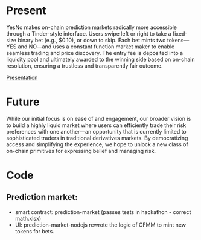 # Present

YesNo makes on-chain prediction markets radically more accessible through a Tinder-style interface. Users swipe left or right to take a fixed-size binary bet (e.g., $0.10), or down to skip. Each bet mints two tokens—YES and NO—and uses a constant function market maker to enable seamless trading and price discovery. The entry fee is deposited into a liquidity pool and ultimately awarded to the winning side based on on-chain resolution, ensuring a trustless and transparently fair outcome.

[Presentation](https://github.com/oslinin/blockworks-hackathon/blob/main/docs/safebet.pptx)

# Future

While our initial focus is on ease of and engagement, our broader vision is to build a highly liquid market where users can efficiently trade their risk preferences with one another—an opportunity that is currently limited to sophisticated traders in traditional derivatives markets. By democratizing access and simplifying the experience, we hope to unlock a new class of on-chain primitives for expressing belief and managing risk.

# Code


## Prediction market:

- smart contract: prediction-market (passes tests in hackathon - correct math.xlsx)
- UI: prediction-market-nodejs
  rewrote the logic of CFMM to mint new tokens for bets.
